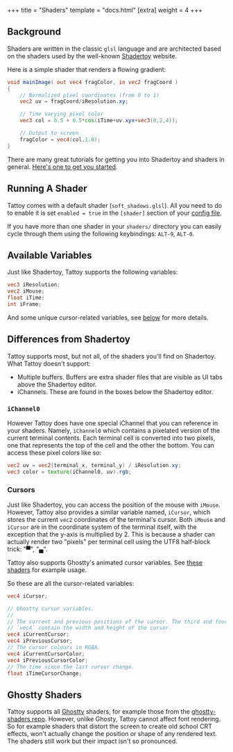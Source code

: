 +++
title = "Shaders"
template = "docs.html"
[extra]
weight = 4
+++

## Background

Shaders are written in the classic `glsl` language and are architected based on the shaders used by the well-known [Shadertoy](https://www.shadertoy.com/) website.

Here is a simple shader that renders a flowing gradient:
```glsl
void mainImage( out vec4 fragColor, in vec2 fragCoord )
{
    // Normalized pixel coordinates (from 0 to 1)
    vec2 uv = fragCoord/iResolution.xy;

    // Time varying pixel color
    vec3 col = 0.5 + 0.5*cos(iTime+uv.xyx+vec3(0,2,4));

    // Output to screen
    fragColor = vec4(col,1.0);
}
```

There are many great tutorials for getting you into Shadertoy and shaders in general. [Here's one to get you started](https://agatedragon.blog/2024/01/14/shadertoy-introduction/).

## Running A Shader

Tattoy comes with a default shader (`soft_shadows.glsl`). All you need to do to enable it is set `enabled = true` in the `[shader]` section of your [config file](/docs/config).

If you have more than one shader in your `shaders/` directory you can easily cycle through them using the following keybindings: `ALT-9`, `ALT-0`.

## Available Variables

Just like Shadertoy, Tattoy supports the following variables:
```glsl
vec3 iResolution;
vec2 iMouse;
float iTime;
int iFrame;
```

And some unique cursor-related variables, see [below](#cursors) for more details.

## Differences from Shadertoy

Tattoy supports most, but not all, of the shaders you'll find on Shadertoy. What Tattoy doesn't support:

* Multiple buffers. Buffers are extra shader files that are visible as UI tabs above the Shadertoy editor. 
* iChannels. These are found in the boxes below the Shadertoy editor.

### `iChannel0`
However Tattoy does have one special iChannel that you can reference in your shaders. Namely, `iChannel0` which contains a pixelated version of the current terminal contents. Each terminal cell is converted into two pixels, one that represents the top of the cell and the other the bottom. You can access these pixel colors like so:

```glsl
vec2 uv = vec2(terminal_x, terminal_y) / iResolution.xy;
vec3 color = texture(iChannel0, uv).rgb;
```

### Cursors

Just like Shadertoy, you can access the position of the mouse with `iMouse`. However, Tattoy also provides a similar variable named, `iCursor`, which stores the current `vec2` coordinates of the terminal's cursor. Both `iMouse` and `iCursor` are in the coordinate system of the terminal itself, with the exception that the y-axis is multiplied by 2. This is because a shader can actually render two "pixels" per terminal cell using the UTF8 half-block trick: "▀", "▄".

Tattoy also supports Ghostty's animated cursor variables. See [these shaders](https://github.com/KroneCorylus/ghostty-shader-playground/tree/main/shaders) for example usage.

So these are all the cursor-related variables:

```glsl
vec4 iCursor;

// Ghostty cursor variables.
//
// The current and previous positions of the cursor. The third and fourth indexes of the
// `vec4` contain the width and height of the cursor.
vec4 iCurrentCursor;
vec4 iPreviousCursor;
// The cursor colours in RGBA.
vec4 iCurrentCursorColor;
vec4 iPreviousCursorColor;
// The time since the last cursor change.
float iTimeCursorChange;
```

## Ghostty Shaders
Tattoy supports all [Ghostty](https://ghostty.org) shaders, for example those from the [ghostty-shaders repo](https://github.com/hackr-sh/ghostty-shaders). However, unlike Ghosty, Tattoy cannot affect font rendering. So for example shaders that distort the screen to create old school CRT effects, won't actually change the position or shape of any rendered text. The shaders still work but their impact isn't so pronounced.
